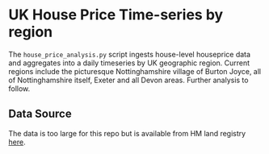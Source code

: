 # UK House Price Time-series by region

The `house_price_analysis.py` script ingests house-level 
houseprice data and aggregates into a daily 
timeseries by UK geographic region. Current regions include the picturesque 
Nottinghamshire village of Burton Joyce, all of Nottinghamshire itself, 
Exeter and all Devon areas. Further analysis to follow.

## Data Source

The data is too large for this repo but is available from 
HM land registry [here](https://landregistry.data.gov.uk/app/ppd).




